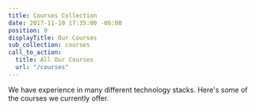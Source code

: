 ```yaml
---
title: Courses Collection
date: 2017-11-10 17:35:00 -06:00
position: 0
displayTitle: Our Courses
sub_collection: courses
call_to_action:
  title: All Our Courses
  url: "/courses"
---
```


We have experience in many different technology stacks. Here's some of the courses we currently offer.